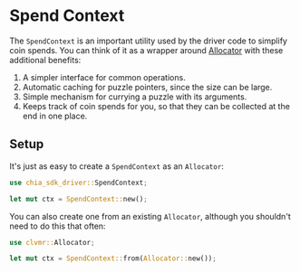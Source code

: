# Spend Context

The `SpendContext` is an important utility used by the driver code to simplify coin spends. You can think of it as a wrapper around [Allocator](./allocator.md) with these additional benefits:

1. A simpler interface for common operations.
2. Automatic caching for puzzle pointers, since the size can be large.
3. Simple mechanism for currying a puzzle with its arguments.
4. Keeps track of coin spends for you, so that they can be collected at the end in one place.

## Setup

It's just as easy to create a `SpendContext` as an `Allocator`:

```rs
use chia_sdk_driver::SpendContext;

let mut ctx = SpendContext::new();
```

You can also create one from an existing `Allocator`, although you shouldn't need to do this that often:

```rs
use clvmr::Allocator;

let mut ctx = SpendContext::from(Allocator::new());
```
